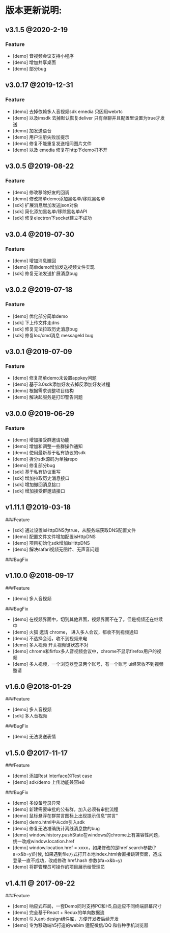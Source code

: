 # 版本更新说明:
## v3.1.5 @2020-2-19
### Feature
* [demo] 音视频会议支持小程序
* [demo] 增加共享桌面
* [demo] 部分bug

## v3.0.17 @2019-12-31
### Feature
* [demo] 去掉依赖多人音视频sdk emedia 只因用webrtc
* [demo] 以及imsdk 去掉默认恢复deliver 只有单聊并且配置里设置为true才发送
* [demo] 加发送语音
* [demo] 用户注册失败加提示
* [demo] 修复不能重复发送相同图片文件
* [demo] 以及 emedia 修复在http下demo打不开

## v3.0.5 @2019-08-22
### Feature
* [demo] 修改移除好友的回调
* [demo] 修改简单demo添加黑名单/移除黑名单
* [sdk] 扩展消息增加发送json对象
* [sdk] 简化添加黑名单/移除黑名单API
* [sdk] 修复electron下socket建立不成功

## v3.0.4 @2019-07-30
### Feature
* [demo] 增加消息撤回
* [demo] 简单demo增加发送视频文件实现
* [sdk] 修复无法发送扩展消息bug

## v3.0.2 @2019-07-18
### Feature
* [demo] 优化部分简单demo
* [sdk] 下上传文件走dns
* [sdk] 修复无法拉取历史消息bug
* [sdk] 修复loc/cmd消息 messageId bug

## v3.0.1 @2019-07-09
### Feature

* [demo] 修复简单demo未设置appkey问题
* [demo] 基于3.0sdk添加好友去掉反添加好友过程
* [demo] 根据需求调整项目结构
* [demo] 解决起服务是打印警告问题


## v3.0.0 @2019-06-29
### Feature

* [demo] 增加接受群邀请功能
* [demo] 增加和调整一些群操作通知
* [demo] 使用最新基于私有协议的sdk
* [demo] 拆分sdk源码为单独repo
* [demo] 修复部分bug
* [sdk] 基于私有协议重写
* [sdk] 增加拉取历史消息接口
* [sdk] 增加撤回消息接口
* [sdk] 增加接受群邀请接口

## v1.11.1 @2019-03-18
###Feature

* [sdk] 通过设置isHttpDNS为true，从服务端获取DNS配置文件
* [demo] 配置文件文件增加配置isHttpDNS
* [demo] 项目初始化sdk增加isHttpDNS
* [demo] 解决safari视频无图片、无声音问题


###BugFix


## v1.10.0 @2018-09-17

###Feature

* [demo] 多人音视频

###BugFix

* [demo] 在视频界面中，切到其他界面，视频界面不在了。但是视频还在继续 中
* [demo] 火狐 邀请 chrome， 进入多人会议，都收不到视频通知
* [demo] 不选择会话，收不到视频来电
* [demo] 多人视频 开关视频键状态不对
* [demo] chrome和firfox多人音视频会议中，chrome不显示firefox用户的视频
* [demo] 多人视频，一个浏览器登录两个账号，有一个账号 ui经常收不到视频邀请


## v1.6.0 @2018-01-29

###Feature

* [demo] 多人音视频
* [sdk] 多人音视频

###BugFix

* [demo] 无法发送表情

## v1.5.0 @2017-11-17

###Feature

* [demo] 添加Rest Interface的Test case
* [demo] sdk/demo 上传功能兼容ie8

###BugFix

* [demo] 多设备登录异常
* [demo] 新建需要审批的公有群，加入必须有审批流程
* [demo] 鼠标悬浮在群禁言图标上出现提示信息“禁言”
* [demo] demo.html中从cdn引入sdk
* [demo] 修复无法准确统计离线消息数的bug
* [demo] window.history.pushState在windows的chrome上有兼容性问题，统一改成window.location.href
* [demo] window.location.href = xxxx，如果修改的是href.search参数(?a=x&b=y)时候, 如果遇到file方式打开本地index.html会直接跳转页面，造成登录一直不成功，改成修改 href.hash 参数(#a=x&b=y)
* [demo] 将群管理员可操作的项目展示给管理员

## v1.4.11 @ 2017-09-22

###Feature

* [demo] 响应式布局，一套Demo同时支持PC和H5,自适应不同终端屏幕尺寸
* [demo] 完全基于React + Redux的单向数据流
* [demo] 引入ant-design组件库，方便开发者后续开发
* [demo] 专为移动端h5打造的webim 适配微信/QQ 和各种手机浏览器
